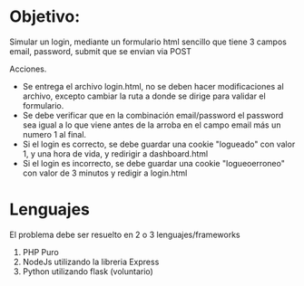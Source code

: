 # Objetivo:

Simular un login, mediante un formulario html sencillo que tiene 3 campos email, password, submit que se envian via POST

Acciones.
* Se entrega el archivo login.html, no se deben hacer modificaciones al archivo, excepto cambiar la ruta a donde se dirige para validar el formulario.
* Se debe verificar que en la combinación email/password el password  sea igual a lo que viene antes de la arroba en el campo email más un numero 1 al final.
* Si el login es correcto, se debe guardar una cookie "logueado" con valor 1, y una hora de vida, y redirigir a dashboard.html
* Si el login es incorrecto, se debe guardar una cookie "logueoerroneo" con valor de 3 minutos y redigir a login.html

# Lenguajes

El problema debe ser resuelto en 2 o 3 lenguajes/frameworks

1. PHP Puro
2. NodeJs utilizando la libreria Express
3. Python utilizando flask (voluntario)

